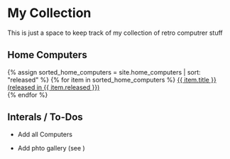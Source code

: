 # My Collection

This is just a space to keep track of my collection of retro computrer stuff

## Home Computers

{% assign sorted_home_computers = site.home_computers | sort: "released" %}
{% for item in sorted_home_computers %}
  <a href="{{ item.url | relative_url }}">{{ item.title }} (released in {{ item.released }})</a><br>
{% endfor %}


## Interals / To-Dos

* Add all Computers

* Add phto gallery (see )
